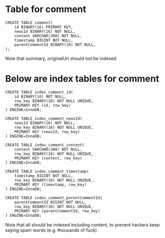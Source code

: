 # Table for comment

```
CREATE TABLE comment(
    id BINARY(16) PRIMARY KEY,
    newsId BINARY(16) NOT NULL,
    content VARCHAR(300) NOT NULL,
    timestamp BIGINT NOT NULL,
    parentCommentId BINARY(16) NOT NULL,
);
```
Note that summary, originalUrl should not be indexed
# Below are index tables for comment

```
CREATE TABLE index_comment_id(
    id BINARY(16) NOT NULL, 
    row_key BINARY(16) NOT NULL UNIQUE, 
    PRIMARY KEY (id, row_key)
) ENGINE=InnoDB;

CREATE TABLE index_comment_newsId(
    newsId BINARY(16) NOT NULL,
    row_key BINARY(16) NOT NULL UNIQUE, 
    PRIMARY KEY (newsId, row_key)
) ENGINE=InnoDB;

CREATE TABLE index_comment_content(
    content VARCHAR(300) NOT NULL,
    row_key BINARY(16) NOT NULL UNIQUE, 
    PRIMARY KEY (content, row_key)
) ENGINE=InnoDB;

CREATE TABLE index_comment_timestamp(
    timestamp BIGINT NOT NULL,
    row_key BINARY(16) NOT NULL UNIQUE, 
    PRIMARY KEY (timestamp, row_key)
) ENGINE=InnoDB;

CREATE TABLE index_comment_parentCommentId(
    parentCommentId BIGINT NOT NULL,
    row_key BINARY(16) NOT NULL UNIQUE, 
    PRIMARY KEY (parentCommentId, row_key)
) ENGINE=InnoDB;
```

Note that all should be indexed including content, to prevent hackers keep saying spam words (e.g. thousands of fuck)

